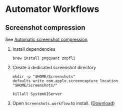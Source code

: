 # Automator Workflows

## Screenshot compression

See [Automatic screenshot compression](https://jramsay.com.au/2020/03/29/automatic-screenshot-compression/)

1. Install dependencies

   ```shell
   brew install pngquant zopfli
   ```

1. Create a dedicated screenshot directory

   ```shell
   mkdir -p "$HOME/Screenshots"
   defaults write com.apple.screencapture location "$HOME/Screenshots/"

   killall SystemUIServer
   ```

1. Open `Screenshots.workflow` to install.
   ([Download](https://downgit.github.io/#/home?url=https://github.com/jamesramsay/dotfiles/tree/main/automator/Screenshots.workflow))
